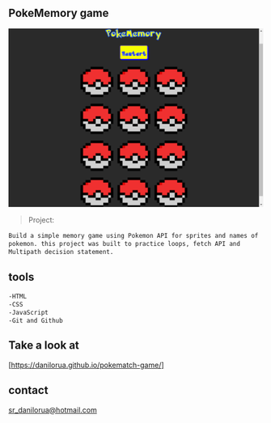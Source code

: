 ## PokeMemory game 

![preview](/assets/preview.png)

> Project:

    Build a simple memory game using Pokemon API for sprites and names of pokemon. this project was built to practice loops, fetch API and Multipath decision statement.

## tools

    -HTML
    -CSS
    -JavaScript
    -Git and Github

## Take a look at
[https://danilorua.github.io/pokematch-game/]

## contact 

sr_danilorua@hotmail.com